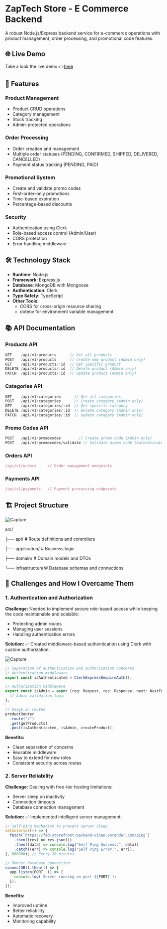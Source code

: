 # ZapTech Store - E Commerce Backend

A robust Node.js/Express backend service for e-commerce operations with product management, order processing, and promotional code features.

## 🌐 Live Demo

Take a look the live demo 👉[here](https://fed-storefront-frontend-vihan.netlify.app/) 

## 🌟 Features

### Product Management
- Product CRUD operations
- Category management
- Stock tracking
- Admin-protected operations

### Order Processing
- Order creation and management
- Multiple order statuses (PENDING, CONFIRMED, SHIPPED, DELIVERED, CANCELLED)
- Payment status tracking (PENDING, PAID)

### Promotional System
- Create and validate promo codes
- First-order-only promotions
- Time-based expiration
- Percentage-based discounts

### Security
- Authentication using Clerk
- Role-based access control (Admin/User)
- CORS protection
- Error handling middleware

## 🛠️ Technology Stack

- **Runtime**: Node.js
- **Framework**: Express.js
- **Database**: MongoDB with Mongoose
- **Authentication**: Clerk
- **Type Safety**: TypeScript
- **Other Tools**:
  - CORS for cross-origin resource sharing
  - dotenv for environment variable management

## 📚 API Documentation

### Products API
```typescript
GET    /api/v1/products      // Get all products
POST   /api/v1/products      // Create new product (Admin only)
GET    /api/v1/products/:id  // Get specific product
DELETE /api/v1/products/:id  // Delete product (Admin only)
PATCH  /api/v1/products/:id  // Update product (Admin only)
```

### Categories API
```typescript
GET    /api/v1/categories      // Get all categories
POST   /api/v1/categories      // Create category (Admin only)
GET    /api/v1/categories/:id  // Get specific category
DELETE /api/v1/categories/:id  // Delete category (Admin only)
PATCH  /api/v1/categories/:id  // Update category (Admin only)
```

### Promo Codes API
```typescript
POST   /api/v1/promocodes        // Create promo code (Admin only)
POST   /api/v1/promocodes/validate // Validate promo code (Authenticated users)
```

### Orders API
```typescript
/api/v1/orders     // Order management endpoints
```

### Payments API
```typescript
/api/v1/payments   // Payment processing endpoints
```

## 🏗️ Project Structure

![Capture](https://github.com/user-attachments/assets/fd1513b0-bfe5-4ccc-b449-9c316606b333)

src/

├── api/ # Route definitions and controllers

├── application/ # Business logic

├── domain/ # Domain models and DTOs

└── infrastructure/# Database schemas and connections

## 🧩 Challenges and How I Overcame Them

### 1. Authentication and Authorization
**Challenge:**
Needed to implement secure role-based access while keeping the code maintainable and scalable:
- Protecting admin routes
- Managing user sessions
- Handling authentication errors

**Solution:**
✅ Created middleware-based authentication using Clerk with custom authorization:

![Capture](https://github.com/user-attachments/assets/119dc5f8-6cfe-4afe-8c1e-fc078d62831d)

```typescript
// Separation of authentication and authorization concerns
// Authentication middleware
export const isAuthenticated = ClerkExpressRequireAuth();

// Authorization middleware
export const isAdmin = async (req: Request, res: Response, next: NextFunction) => {
  // Admin validation logic
};

// Usage in routes
productRouter
  .route("/")
  .get(getProducts)
  .post(isAuthenticated, isAdmin, createProduct);
```

**Benefits:**
- Clean separation of concerns
- Reusable middleware
- Easy to extend for new roles
- Consistent security across routes

### 2. Server Reliability
**Challenge:**
Dealing with free-tier hosting limitations:
- Server sleep on inactivity
- Connection timeouts
- Database connection management

**Solution:**
✅ Implemented intelligent server management:

```typescript
// Self-ping mechanism to prevent server sleep
setInterval(() => {
  fetch(`https://fed-storefront-backend-vihan.onrender.com/ping`)
    .then((res) => res.json())
    .then((data) => console.log("Self Ping Success:", data))
    .catch((err) => console.log("Self Ping Error:", err));
}, 600000); // Every 10 minutes

// Robust database connection
connectDB().then(() => {
  app.listen(PORT, () => {
    console.log(`Server running on port ${PORT}`);
  });
});
```

**Benefits:**
- Improved uptime
- Better reliability
- Automatic recovery
- Monitoring capability

